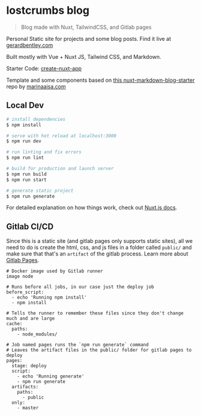 # lostcrumbs blog

> Blog made with Nuxt, TailwindCSS, and Gitlab pages

Personal Static site for projects and some blog posts. Find it live at [gerardbentley.com](gerardbentley.com)

Built mostly with Vue + Nuxt JS, Tailwind CSS, and Markdown.

Starter Code: [create-nuxt-app](https://github.com/nuxt/create-nuxt-app)

Template and some components based on [this nuxt-markdown-blog-starter](https://github.com/marinaaisa/nuxt-markdown-blog-starter) repo by [marinaaisa.com](https://marinaaisa.com/)

## Local Dev

```bash
# install dependencies
$ npm install

# serve with hot reload at localhost:3000
$ npm run dev

# run linting and fix errors
$ npm run lint

# build for production and launch server
$ npm run build
$ npm run start

# generate static project
$ npm run generate
```

For detailed explanation on how things work, check out [Nuxt.js docs](https://nuxtjs.org).

## Gitlab CI/CD

Since this is a static site (and gitlab pages only supports static sites), all we need to do is create the html, css, and js files in a folder called `public/` and make sure that that's an `artifact` of the gitlab process. Learn more about [Gitlab Pages](https://docs.gitlab.com/ee/user/project/pages/#getting-started).

```
# Docker image used by Gitlab runner
image node

# Runs before all jobs, in our case just the deploy job
before_script:
  - echo 'Running npm install'
  - npm install

# Tells the runner to remember these files since they don't change much and are large
cache:
  paths:
    - node_modules/

# Job named pages runs the `npm run generate` command
# Leaves the artifact files in the public/ folder for gitlab pages to deploy
pages:
  stage: deploy
  script:
    - echo 'Running generate'
    - npm run generate
  artifacts:
    paths:
      - public
  only:
    - master
```
